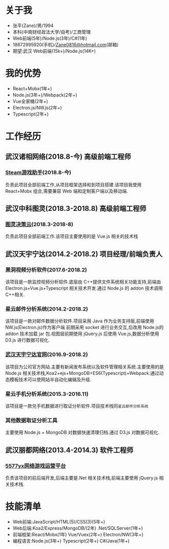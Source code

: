 # 关于我 
- 张平(Zane)/男/1994
- 本科(中南财经政法大学/自考)/工商管理
- Web前端(5年)/Node.js(3年)/C#(1年)
- 18672995920(手机)/Zane0816@hotmail.com(邮箱)
- 期望:武汉 Web前端(15k+)/Node.js(14K+)

# 我的优势
- React+Mobx(1年+)
- Node.js(3年+)/Webpack(2年+)
- Vue全家桶(2年+)
- Electron.js/NW.js(2年+)
- Typescript(2年+)

# 工作经历

## 武汉诸相网络(2018.8-今) 高级前端工程师 
### [Steam游戏助手](http://steamboxs.com)(2018.8-今)
负责此项目全部前端工作,从项目框架选择和到项目搭建.该项目我使用 React+Mobx 组合,需要兼容 Web 端和定制客户端以及移动端.

## 武汉中科图灵(2018.3-2018.8) 高级前端工程师
### [图灵决策云](http://tds.ac.cn)(2018.3-2018-8)
负责此项目全部前端工作.该项目主要使用的是 Vue.js 相关的技术栈

## 武汉天宇宁达(2014.2-2018.2) 项目经理/前端负责人
### 黑洞视频分析软件(2017.6-2018.2)
该项目是一款监控视频分析软件.底层由 C++提供文件系统相关功能支持,前端由 Electron.js+Vue.js+Typescript 相关技术开发.通过 Node.js 的 addon 技术调用 C++相关.
### 星云邮件分析系统(2014.2-2018.2)
该项目是一款对邮件数据分析软件.项目采用 Java 作为业务支持层,前端使用 NW.js(Electron.js)作为客户端 前期采用 socket 进行业务交互,后改用 Node.js的 addon 技术加载 jar 包.视图层前期使用 jQuery.js 后使用 Vue.js,数据分析使用 D3.js 进行数据可视化.
### [武汉天宇宁达官网](http://www.cflab.net)(2016.9-2018.2)
该项目为公司官方网站.主要有新闻发布系统以及软件管理相关系统.主要使用的是 Node.js 相关技术栈,Koa2+ejs+MongoDB+ES6(Typescript)+Webpack.通过动态模板技术可以使网站半自动化编辑及升级.
### 星云手机分析系统(2015.3-2016.11)
该项目是一款兑手机数据进行取证分析软件.项目技术栈同`星云邮件分析系统`
### 其他数据取证分析工具
主要使用 Node.js + MongoDB 对数据快速清理归档.通过 D3.js 对数据可视化.

## 武汉丽都网络(2013.4-2014.3) 软件工程师
### [5577yx网络游戏运营平台](http://www.5577yx.com/)
负责该项目的前后端开发,后端主要是.Net 相关技术栈,前端主要使用 jQuery.js 相关技术栈.

# 技能清单
- Web前端:JavaScript/HTML(5)/CSS(3)(5年+)
- Web后端:Koa2/Express/MongoDB/(2年) .Net/SQLServer(1年+)
- 前端框架:React/Mobx(1年) Vue/Vuex(2年+) Electron/NW(3年+)
- 编程语言:Node.js(3年+) Typescript(2年+) C#/Java(1年+)
